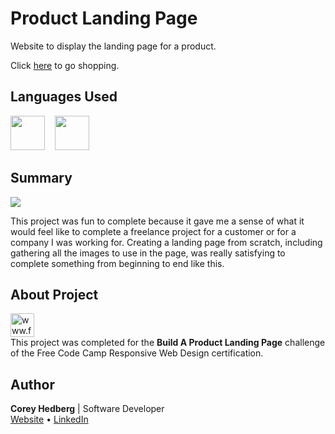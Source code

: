 # Product Landing Page

Website to display the landing page for a product.

Click [here](https://coreyhedberg.github.io/product_landing_page/) to go shopping.

## Languages Used

<image src="./readme_files/html.svg" width="55">&nbsp; &nbsp; <image src="./readme_files/css.svg" width="55">

## Summary

<image src="./readme_files/readme_screenshot.jpg">

This project was fun to complete because it gave me a sense of what it would feel like to complete a freelance project for a customer or for a company I was working for. Creating a landing page from scratch, including gathering all the images to use in the page, was really satisfying to complete something from beginning to end like this.

## About Project

[<image src="readme_files/free_code_camp_logo.png" width="38" alt="www.freecodecamp.org">](https://www.freecodecamp.org) <br>
This project was completed for the **Build A Product Landing Page** challenge of the Free Code Camp Responsive Web Design certification.<br>

## Author

**Corey Hedberg** | Software Developer <br>
[Website](https://coreyhedberg.dev) &bull; [LinkedIn](https://www.linkedin.com/in/coreyhedberg/)

